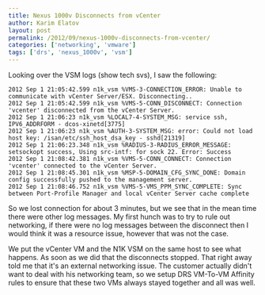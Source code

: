 ```yaml
---
title: Nexus 1000v Disconnects from vCenter
author: Karim Elatov
layout: post
permalink: /2012/09/nexus-1000v-disconnects-from-vcenter/
categories: ['networking', 'vmware']
tags: ['drs', 'nexus_1000v', 'vsm']
---
```


Looking over the VSM logs (show tech svs), I saw the following:


	2012 Sep 1 21:05:42.599 n1k_vsm %VMS-3-CONNECTION_ERROR: Unable to communicate with vCenter Server/ESX. Disconnecting..
	2012 Sep 1 21:05:42.599 n1k_vsm %VMS-5-CONN_DISCONNECT: Connection 'vcenter' disconnected from the vCenter Server.
	2012 Sep 1 21:06:23 n1k_vsm %LOCAL7-4-SYSTEM_MSG: service ssh, IPV6_ADDRFORM - dcos-xinetd[3775]
	2012 Sep 1 21:06:23 n1k_vsm %AUTH-3-SYSTEM_MSG: error: Could not load host key: /isan/etc/ssh_host_dsa_key - sshd[21319]
	2012 Sep 1 21:06:23.348 n1k_vsm %RADIUS-3-RADIUS_ERROR_MESSAGE: setsockopt success, Using src-intf: for sock 22. Error: Success
	2012 Sep 1 21:08:42.381 n1k_vsm %VMS-5-CONN_CONNECT: Connection 'vcenter' connected to the vCenter Server.
	2012 Sep 1 21:08:45.301 n1k_vsm %MSP-5-DOMAIN_CFG_SYNC_DONE: Domain config successfully pushed to the management server.
	2012 Sep 1 21:08:46.752 n1k_vsm %VMS-5-VMS_PPM_SYNC_COMPLETE: Sync between Port-Profile Manager and local vCenter Server cache complete


So we lost connection for about 3 minutes, but we see that in the mean time there were other log messages. My first hunch was to try to rule out networking, if there were no log messages between the disconnect then I would think it was a resource issue, however that was not the case.

We put the vCenter VM and the N1K VSM on the same host to see what happens. As soon as we did that the disconnects stopped. That right away told me that it's an external networking issue. The customer actually didn't want to deal with his networking team, so we setup DRS VM-To-VM Affinity rules to ensure that these two VMs always stayed together and all was well.

